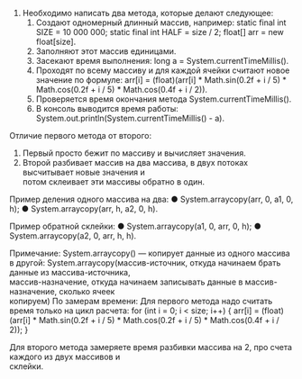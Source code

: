 1. Необходимо написать два метода, которые делают следующее:
   1) Создают одномерный длинный массив, например:
   static final int SIZE = 10 000 000; 
   static final int HALF = size / 2;
   float[] arr = new float[size].
   2) Заполняют этот массив единицами.
   3) Засекают время выполнения: long a = System.currentTimeMillis().
   4) Проходят по всему массиву и для каждой ячейки считают новое значение по формуле:
   arr[i] = (float)(arr[i] * Math.sin(0.2f + i / 5) * Math.cos(0.2f + i / 5) * Math.cos(0.4f + i / 2)).
   5) Проверяется время окончания метода System.currentTimeMillis().
   6) В консоль выводится время работы: System.out.println(System.currentTimeMillis() - a).

Отличие первого метода от второго:
1. Первый просто бежит по массиву и вычисляет значения. 
2. Второй разбивает массив на два массива, в двух потоках высчитывает новые значения и             
потом склеивает эти массивы обратно в один.

Пример деления одного массива на два:
● System.arraycopy(arr, 0, a1, 0, h);
● System.arraycopy(arr, h, a2, 0, h).

Пример обратной склейки:
● System.arraycopy(a1, 0, arr, 0, h);
● System.arraycopy(a2, 0, arr, h, h).

Примечание:
System.arraycopy() — копирует данные из одного массива в другой:
System.arraycopy(массив-источник, откуда начинаем брать данные из массива-источника,       
массив-назначение, откуда начинаем записывать данные в массив-назначение, сколько ячеек         
копируем)
По замерам времени:
Для первого метода надо считать время только на цикл расчета:
for (int i = 0; i < size; i++) {
    arr[i] = (float)(arr[i] * Math.sin(0.2f + i / 5) * Math.cos(0.2f + i / 5) *
Math.cos(0.4f + i / 2));
}

Для второго метода замеряете время разбивки массива на 2, про счета каждого из двух массивов и               
склейки.